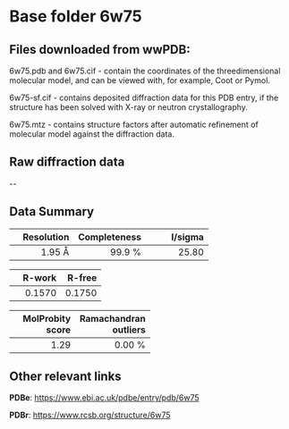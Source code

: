 # Base folder 6w75

## Files downloaded from wwPDB:

6w75.pdb and 6w75.cif - contain the coordinates of the threedimensional molecular model, and can be viewed with, for example, Coot or Pymol.

6w75-sf.cif - contains deposited diffraction data for this PDB entry, if the structure has been solved with X-ray or neutron crystallography.

6w75.mtz - contains structure factors after automatic refinement of molecular model against the diffraction data.

## Raw diffraction data

--<br> 

## Data Summary
|   | Resolution | Completeness| I/sigma |
|---|-------------:|----------------:|--------------:|
|   |1.95 Å|99.9  %|<img width=50/>25.80|

|   | **R-work**| **R-free**   
|---|-------------:|----------------:|           
||  0.1570|  0.1750|

|   |**MolProbity<br>score**| **Ramachandran<br>outliers** 
|---|-------------:|----------------:|
||  1.29|  0.00 %|

 

 

## Other relevant links 
**PDBe**:  https://www.ebi.ac.uk/pdbe/entry/pdb/6w75
 
**PDBr**: https://www.rcsb.org/structure/6w75 

